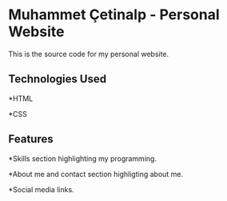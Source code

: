 # Muhammet Çetinalp - Personal Website

This is the source code for my personal website.


## Technologies Used

*HTML

*CSS


## Features

*Skills section highlighting my programming.

*About me and contact section highligting about me.

*Social media links.
